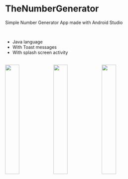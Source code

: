 # TheNumberGenerator
Simple Number Generator App made with Android Studio

<br/> 
 
<ul>
  <li>Java language</li>
  <li>With Toast messages</li>
  <li>With splash screen activity</li>
</ul> 

<br/> 

<div class="row">
  <div class="column">
    <img src="https://user-images.githubusercontent.com/43496943/142928940-b1007708-c76d-47ed-bc13-1b191ecf7873.jpg" style="width:30%">
    <img src="https://user-images.githubusercontent.com/43496943/142928973-7b84dce4-90fc-4d3e-b23a-9ea07927dc6d.jpg" style="width:30%">
    <img src="https://user-images.githubusercontent.com/43496943/142930569-3d08340a-1741-4fa8-bf83-bb5d8db715f5.jpg" style="width:30%">
  </div>
</div>


